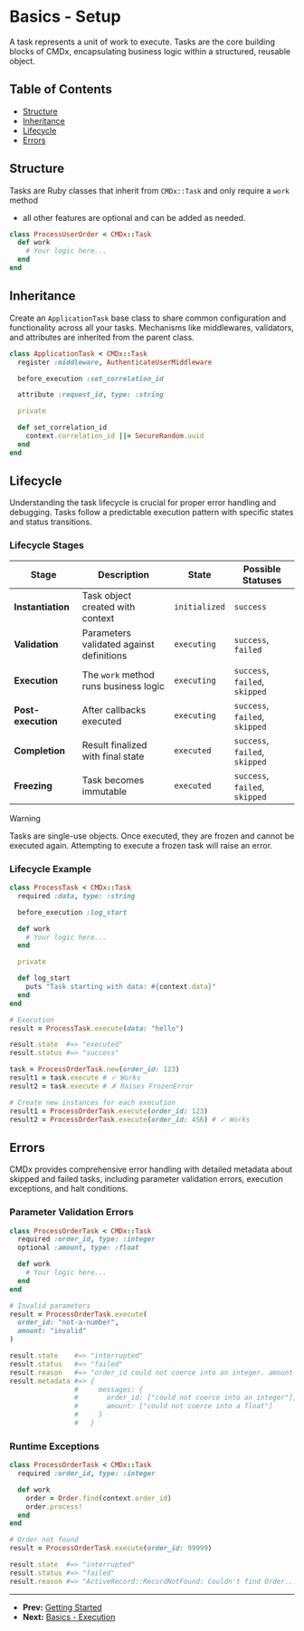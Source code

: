 # Basics - Setup

A task represents a unit of work to execute. Tasks are the core building blocks of CMDx,
encapsulating business logic within a structured, reusable object.

## Table of Contents

- [Structure](#structure)
- [Inheritance](#inheritance)
- [Lifecycle](#lifecycle)
- [Errors](#errors)

## Structure

Tasks are Ruby classes that inherit from `CMDx::Task` and only require a `work` method
- all other features are optional and can be added as needed.

```ruby
class ProcessUserOrder < CMDx::Task
  def work
    # Your logic here...
  end
end
```

## Inheritance

Create an `ApplicationTask` base class to share common configuration
and functionality across all your tasks. Mechanisms like middlewares,
validators, and attributes are inherited from the parent class.

```ruby
class ApplicationTask < CMDx::Task
  register :middleware, AuthenticateUserMiddleware

  before_execution :set_correlation_id

  attribute :request_id, type: :string

  private

  def set_correlation_id
    context.correlation_id ||= SecureRandom.uuid
  end
end
```

## Lifecycle

Understanding the task lifecycle is crucial for proper error handling and debugging.
Tasks follow a predictable execution pattern with specific states and status transitions.

### Lifecycle Stages

| Stage | Description | State | Possible Statuses |
|-------|-------------|--------|-------------------|
| **Instantiation** | Task object created with context | `initialized` | `success` |
| **Validation** | Parameters validated against definitions | `executing` | `success`, `failed` |
| **Execution** | The `work` method runs business logic | `executing` | `success`, `failed`, `skipped` |
| **Post-execution** | After callbacks executed | `executing` | `success`, `failed`, `skipped` |
| **Completion** | Result finalized with final state | `executed` | `success`, `failed`, `skipped` |
| **Freezing** | Task becomes immutable | `executed` | `success`, `failed`, `skipped` |

> [!WARNING]
> Tasks are single-use objects. Once executed, they are frozen and cannot be executed again.
> Attempting to execute a frozen task will raise an error.

### Lifecycle Example

```ruby
class ProcessTask < CMDx::Task
  required :data, type: :string

  before_execution :log_start

  def work
    # Your logic here...
  end

  private

  def log_start
    puts "Task starting with data: #{context.data}"
  end
end

# Execution
result = ProcessTask.execute(data: "hello")

result.state  #=> "executed"
result.status #=> "success"
```

```ruby
task = ProcessOrderTask.new(order_id: 123)
result1 = task.execute # ✓ Works
result2 = task.execute # ✗ Raises FrozenError

# Create new instances for each execution
result1 = ProcessOrderTask.execute(order_id: 123)
result2 = ProcessOrderTask.execute(order_id: 456) # ✓ Works
```

## Errors

CMDx provides comprehensive error handling with detailed metadata about skipped and failed tasks,
including parameter validation errors, execution exceptions, and halt conditions.

### Parameter Validation Errors

```ruby
class ProcessOrderTask < CMDx::Task
  required :order_id, type: :integer
  optional :amount, type: :float

  def work
    # Your logic here...
  end
end

# Invalid parameters
result = ProcessOrderTask.execute(
  order_id: "not-a-number",
  amount: "invalid"
)

result.state    #=> "interrupted"
result.status   #=> "failed"
result.reason   #=> "order_id could not coerce into an integer. amount could not coerce into a float."
result.metadata #=> {
                #     messages: {
                #       order_id: ["could not coerce into an integer"],
                #       amount: ["could not coerce into a float"]
                #     }
                #   }
```

### Runtime Exceptions

```ruby
class ProcessOrderTask < CMDx::Task
  required :order_id, type: :integer

  def work
    order = Order.find(context.order_id)
    order.process!
  end
end

# Order not found
result = ProcessOrderTask.execute(order_id: 99999)

result.state  #=> "interrupted"
result.status #=> "failed"
result.reason #=> "ActiveRecord::RecordNotFound: Couldn't find Order..."
```

---

- **Prev:** [Getting Started](../getting_started.md)
- **Next:** [Basics - Execution](execution.md)
